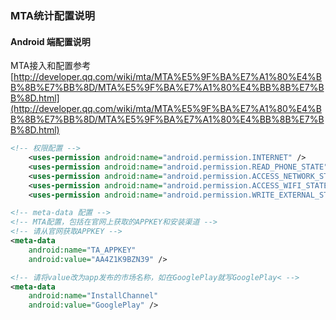 ### MTA统计配置说明

#### Android 端配置说明
MTA接入和配置参考[http://developer.qq.com/wiki/mta/MTA%E5%9F%BA%E7%A1%80%E4%BB%8B%E7%BB%8D/MTA%E5%9F%BA%E7%A1%80%E4%BB%8B%E7%BB%8D.html](http://developer.qq.com/wiki/mta/MTA%E5%9F%BA%E7%A1%80%E4%BB%8B%E7%BB%8D/MTA%E5%9F%BA%E7%A1%80%E4%BB%8B%E7%BB%8D.html)

```xml
<!-- 权限配置 -->
	<uses-permission android:name="android.permission.INTERNET" />
	<uses-permission android:name="android.permission.READ_PHONE_STATE" />
	<uses-permission android:name="android.permission.ACCESS_NETWORK_STATE" />
	<uses-permission android:name="android.permission.ACCESS_WIFI_STATE" />
	<uses-permission android:name="android.permission.WRITE_EXTERNAL_STORAGE" />

<!-- meta-data 配置 -->
<!-- MTA配置，包括在官网上获取的APPKEY和安装渠道 -->
<!-- 请从官网获取APPKEY -->
<meta-data
    android:name="TA_APPKEY"
    android:value="AA4Z1K9BZN39" />

<!-- 请将value改为app发布的市场名称，如在GooglePlay就写GooglePlay< -->
<meta-data
    android:name="InstallChannel"
    android:value="GooglePlay" />




```


